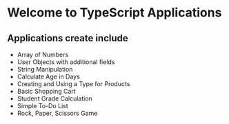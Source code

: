 # Welcome to TypeScript Applications

##  Applications create include

* Array of Numbers
* User Objects with additional fields
* String Manipulation
* Calculate Age in Days
* Creating and Using a Type for Products
* Basic Shopping Cart
* Student Grade Calculation
* Simple To-Do List
* Rock, Paper, Scissors Game
